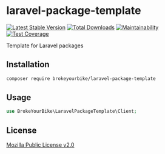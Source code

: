 # laravel-package-template

[![Latest Stable Version](https://img.shields.io/github/v/release/brokeyourbike/laravel-package-template)](https://github.com/brokeyourbike/laravel-package-template/releases)
[![Total Downloads](https://poser.pugx.org/brokeyourbike/laravel-package-template/downloads)](https://packagist.org/packages/brokeyourbike/laravel-package-template)
[![Maintainability](https://api.codeclimate.com/v1/badges/dd88e93160f7f7649b84/maintainability)](https://codeclimate.com/github/brokeyourbike/laravel-package-template/maintainability)
[![Test Coverage](https://api.codeclimate.com/v1/badges/dd88e93160f7f7649b84/test_coverage)](https://codeclimate.com/github/brokeyourbike/laravel-package-template/test_coverage)

Template for Laravel packages

## Installation

```bash
composer require brokeyourbike/laravel-package-template
```

## Usage

```php
use BrokeYourBike\LaravelPackageTemplate\Client;
```

## License
[Mozilla Public License v2.0](https://github.com/brokeyourbike/laravel-package-template/blob/main/LICENSE)
